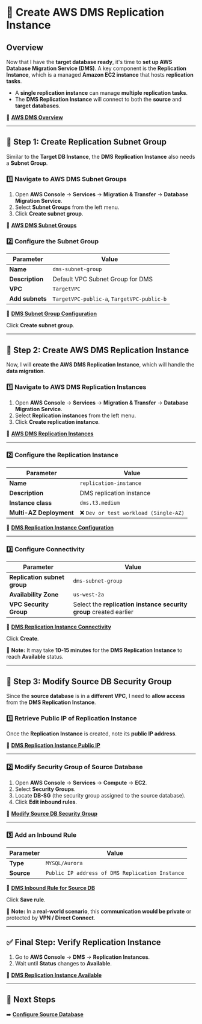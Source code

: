 # 🚀 **Create AWS DMS Replication Instance**

## **Overview**
Now that I have the **target database ready**, it's time to **set up AWS Database Migration Service (DMS)**. A key component is the **Replication Instance**, which is a managed **Amazon EC2 instance** that hosts **replication tasks**.

- A **single replication instance** can manage **multiple replication tasks**.
- The **DMS Replication Instance** will connect to both the **source** and **target databases**.

🔗 **[AWS DMS Overview](../assets/dms-overview.png)**

---

## **🔹 Step 1: Create Replication Subnet Group**
Similar to the **Target DB Instance**, the **DMS Replication Instance** also needs a **Subnet Group**.

### **1️⃣ Navigate to AWS DMS Subnet Groups**
1. Open **AWS Console** → **Services** → **Migration & Transfer** → **Database Migration Service**.
2. Select **Subnet Groups** from the left menu.
3. Click **Create subnet group**.

🔗 **[AWS DMS Subnet Groups](../assets/dms-subnet-groups.png)**

### **2️⃣ Configure the Subnet Group**
| Parameter | Value |
|-----------|----------------------------|
| **Name** | `dms-subnet-group` |
| **Description** | Default VPC Subnet Group for DMS |
| **VPC** | `TargetVPC` |
| **Add subnets** | `TargetVPC-public-a`, `TargetVPC-public-b` |

🔗 **[DMS Subnet Group Configuration](../assets/dms-subnet-group-config.png)**

Click **Create subnet group**.

---

## **🔹 Step 2: Create AWS DMS Replication Instance**
Now, I will **create the AWS DMS Replication Instance**, which will handle the **data migration**.

### **1️⃣ Navigate to AWS DMS Replication Instances**
1. Open **AWS Console** → **Services** → **Migration & Transfer** → **Database Migration Service**.
2. Select **Replication instances** from the left menu.
3. Click **Create replication instance**.

🔗 **[AWS DMS Replication Instances](../assets/dms-replication-instance.png)**

---

### **2️⃣ Configure the Replication Instance**
| Parameter | Value |
|-----------|----------------------------|
| **Name** | `replication-instance` |
| **Description** | DMS replication instance |
| **Instance class** | `dms.t3.medium` |
| **Multi-AZ Deployment** | ❌ `Dev or test workload (Single-AZ)` |

🔗 **[DMS Replication Instance Configuration](../assets/dms-instance-config.png)**

---

### **3️⃣ Configure Connectivity**
| Parameter | Value |
|-----------|----------------------------|
| **Replication subnet group** | `dms-subnet-group` |
| **Availability Zone** | `us-west-2a` |
| **VPC Security Group** | Select the **replication instance security group** created earlier |

🔗 **[DMS Replication Instance Connectivity](../assets/dms-instance-connectivity.png)**

Click **Create**.

📌 **Note:** It may take **10-15 minutes** for the **DMS Replication Instance** to reach **Available** status.

---

## **🔹 Step 3: Modify Source DB Security Group**
Since the **source database** is in a **different VPC**, I need to **allow access** from the **DMS Replication Instance**.

### **1️⃣ Retrieve Public IP of Replication Instance**
Once the **Replication Instance** is created, note its **public IP address**.

🔗 **[DMS Replication Instance Public IP](../assets/dms-public-ip.png)**

---

### **2️⃣ Modify Security Group of Source Database**
1. Open **AWS Console** → **Services** → **Compute** → **EC2**.
2. Select **Security Groups**.
3. Locate **DB-SG** (the security group assigned to the source database).
4. Click **Edit inbound rules**.

🔗 **[Modify Source DB Security Group](../assets/dms-edit-db-sg.png)**

---

### **3️⃣ Add an Inbound Rule**
| Parameter | Value |
|-----------|--------------------------------|
| **Type** | `MYSQL/Aurora` |
| **Source** | `Public IP address of DMS Replication Instance` |

🔗 **[DMS Inbound Rule for Source DB](../assets/dms-inbound-rule.png)**

Click **Save rule**.

📌 **Note:** In a **real-world scenario**, this **communication would be private** or protected by **VPN / Direct Connect**.

---

## **✅ Final Step: Verify Replication Instance**
1. Go to **AWS Console** → **DMS** → **Replication Instances**.
2. Wait until **Status** changes to **Available**.

🔗 **[DMS Replication Instance Available](../assets/dms-instance-available.png)**

---

## **🎯 Next Steps**
➡️ **[Configure Source Database](./configure-source-db.md)**

